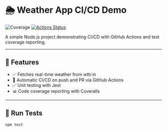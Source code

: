# 🌦️ Weather App CI/CD Demo

![Coverage](https://coveralls.io/repos/github/YOUR_USERNAME/ci-cd-demo/badge.svg?branch=main)
[![Actions Status](https://github.com/YOUR_USERNAME/ci-cd-demo/workflows/Weather%20App%20CI/badge.svg)](https://github.com/YOUR_USERNAME/ci-cd-demo/actions)

A simple Node.js project demonstrating CI/CD with GitHub Actions and test coverage reporting.

---

## 🚀 Features

- ✅ Fetches real-time weather from wttr.in
- 🔁 Automatic CI/CD on push and PR via GitHub Actions
- ✅ Unit testing with Jest
- 📊 Code coverage reporting with Coveralls

---

## 🧪 Run Tests

```bash
npm test
